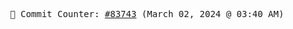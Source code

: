 <p align="center">
    <samp>
        📮 Commit Counter: <a href="https://github.com/Javascript-void0/Javascript-void0/commits/main">#83743</a> (March 02, 2024 @ 03:40 AM)
    </samp>
</p>